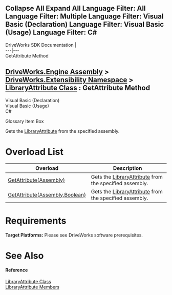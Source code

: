 Collapse All Expand All Language Filter: All  Language Filter: Multiple  Language Filter: Visual Basic (Declaration) Language Filter: Visual Basic (Usage) Language Filter: C#  
---  
DriveWorks SDK Documentation  |   
---|---  
GetAttribute Method   
  
[DriveWorks.Engine Assembly](topic2156.md) > [DriveWorks.Extensibility Namespace](topic7150.md) > [LibraryAttribute Class](topic7201.md) : GetAttribute Method  
---  
  
Visual Basic (Declaration)    
Visual Basic (Usage)    
C# 

Glossary Item Box

Gets the [LibraryAttribute](topic7201.md) from the specified assembly. 

# Overload List

Overload| Description  
---|---  
[GetAttribute(Assembly)](topic7215.md)| Gets the [LibraryAttribute](topic7201.md) from the specified assembly.   
[GetAttribute(Assembly,Boolean)](topic7216.md)| Gets the [LibraryAttribute](topic7201.md) from the specified assembly.   
  
# Requirements

**Target Platforms:** Please see DriveWorks software prerequisites.

# See Also

#### Reference

[LibraryAttribute Class](topic7201.md)   
[LibraryAttribute Members](topic7202.md)


